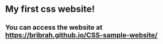 My first css website!
=======================

You can access the website at https://bribrah.github.io/CSS-sample-website/
----------------------------------------------------------------------------

